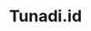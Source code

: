 <div align="center">
    <h1>Tunadi.id</h1>
    <iSeorang pria sangat menyukai teknologi</i>
</div>
